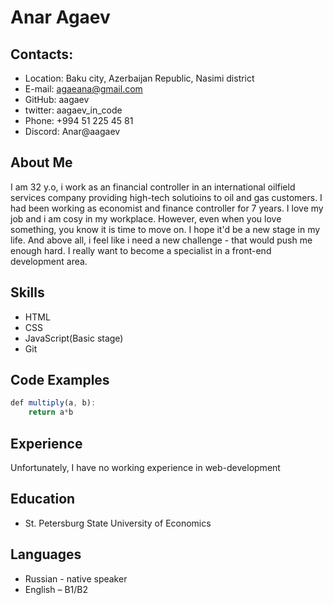 # Anar Agaev

## Contacts:
- Location: Baku city, Azerbaijan Republic, Nasimi district
- E-mail: agaeana@gmail.com
- GitHub: aagaev
- twitter: aagaev_in_code
- Phone: +994 51 225 45 81
- Discord: Anar@aagaev

## About Me
I am 32 y.o, i work as an financial controller in an international oilfield services company providing high-tech solutioins to oil and gas customers. I had been working as economist and finance controller for 7 years. I love my job and i am cosy in my workplace. However, even when you love something, you know it is time to move on. I hope it'd be a new stage in my life. And above all, i feel like i need a new challenge - that would push me enough hard. I really want to become a specialist in a front-end development area.

## Skills
- HTML
- CSS
- JavaScript(Basic stage)
- Git

## Code Examples
```javascript
def multiply(a, b):
    return a*b
```

## Experience
Unfortunately, I have no working experience in web-development

## Education
- St. Petersburg State University of Economics

## Languages
- Russian - native speaker
- English – B1/B2 
